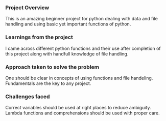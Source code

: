 ### Project Overview

 This is an amazing beginner project for python dealing with data and file handling and using basic yet important functions of python.


### Learnings from the project

 I came across different python functions and their use after completion of this project along with handfull knowledge of file handling.


### Approach taken to solve the problem

 One should be clear in concepts of using functions and file handeling. Fundamentals are the key to any project.


### Challenges faced

 Correct variables should be used at right places to reduce ambiguity. Lambda functions and comprehensions should be used with proper care.


